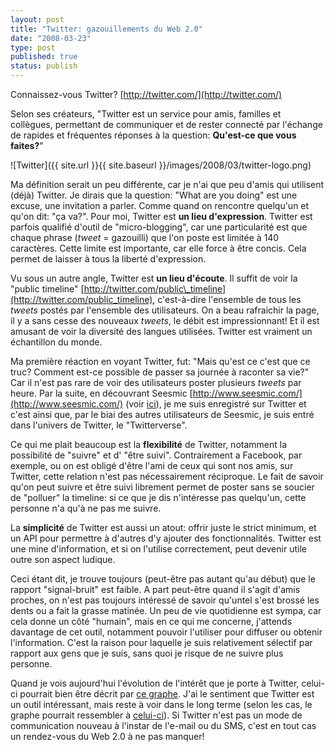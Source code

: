 ```yaml
---
layout: post
title: "Twitter: gazouillements du Web 2.0"
date: "2008-03-23"
type: post
published: true
status: publish
---
```


Connaissez-vous Twitter? [http://twitter.com/](http://twitter.com/)

Selon ses créateurs, "Twitter est un service pour amis, familles et collègues, permettant de communiquer et de rester connecté par l'échange de rapides et fréquentes réponses à la question: **Qu'est-ce que vous faites?**"

![Twitter]({{ site.url }}{{ site.baseurl }}/images/2008/03/twitter-logo.png)

Ma définition serait un peu différente, car je n'ai que peu d'amis qui utilisent (déjà) Twitter. Je dirais que la question: "What are you doing" est une excuse, une invitation a parler. Comme quand on rencontre quelqu'un et qu'on dit: "ça va?". Pour moi, Twitter est **un lieu d'expression**. Twitter est parfois qualifié d'outil de "micro-blogging", car une particularité est que chaque phrase (_tweet_ = gazouilli) que l'on poste est limitée à 140 caractères. Cette limite est importante, car elle force à être concis. Cela permet de laisser à tous la liberté d'expression.

Vu sous un autre angle, Twitter est **un lieu d'écoute**. Il suffit de voir la "public timeline" [http://twitter.com/public\_timeline](http://twitter.com/public_timeline), c'est-à-dire l'ensemble de tous les _tweets_ postés par l'ensemble des utilisateurs. On a beau rafraichir la page, il y a sans cesse des nouveaux _tweets_, le débit est impressionnant! Et il est amusant de voir la diversité des langues utilisées. Twitter est vraiment un échantillon du monde.

Ma première réaction en voyant Twitter, fut: "Mais qu'est ce c'est que ce truc? Comment est-ce possible de passer sa journée à raconter sa vie?" Car il n'est pas rare de voir des utilisateurs poster plusieurs _tweets_ par heure. Par la suite, en découvrant Seesmic [http://www.seesmic.com/](http://www.seesmic.com/) (voir [ici](http://blog.japonophile.com/2007/10/19/my-first-video-on-seesmic/)), je me suis enregistré sur Twitter et c'est ainsi que, par le biai des autres utilisateurs de Seesmic, je suis entré dans l'univers de Twitter, le "Twitterverse".

Ce qui me plait beaucoup est la **flexibilité** de Twitter, notamment la possibilité de "suivre" et d' "être suivi". Contrairement a Facebook, par exemple, ou on est obligé d'être l'ami de ceux qui sont nos amis, sur Twitter, cette relation n'est pas nécessairement réciproque. Le fait de savoir qu'on peut suivre et être suivi librement permet de poster sans se soucier de "polluer" la timeline: si ce que je dis n'intéresse pas quelqu'un, cette personne n'a qu'à ne pas me suivre.

La **simplicité** de Twitter est aussi un atout: offrir juste le strict minimum, et un API pour permettre à d'autres d'y ajouter des fonctionnalités. Twitter est une mine d'information, et si on l'utilise correctement, peut devenir utile outre son aspect ludique.

Ceci étant dit, je trouve toujours (peut-être pas autant qu'au début) que le rapport "signal-bruit" est faible. A part peut-être quand il s'agit d'amis proches, on n'est pas toujours intéressé de savoir qu'untel s'est brossé les dents ou a fait la grasse matinée. Un peu de vie quotidienne est sympa, car cela donne un côté "humain", mais en ce qui me concerne, j'attends davantage de cet outil, notamment pouvoir l'utiliser pour diffuser ou obtenir l'information. C'est la raison pour laquelle je suis relativement sélectif par rapport aux gens que je suis, sans quoi je risque de ne suivre plus personne.

Quand je vois aujourd'hui l'évolution de l'intérêt que je porte à Twitter, celui-ci pourrait bien être décrit par [ce graphe](http://cogdoghouse.wikispaces.com/TwitterCycle). J'ai le sentiment que Twitter est un outil intéressant, mais reste à voir dans le long terme (selon les cas, le graphe pourrait ressembler à [celui-ci](http://www.roulive.com/blog/?p=616)). Si Twitter n'est pas un mode de communication nouveau à l'instar de l'e-mail ou du SMS, c'est en tout cas un rendez-vous du Web 2.0 à ne pas manquer!
